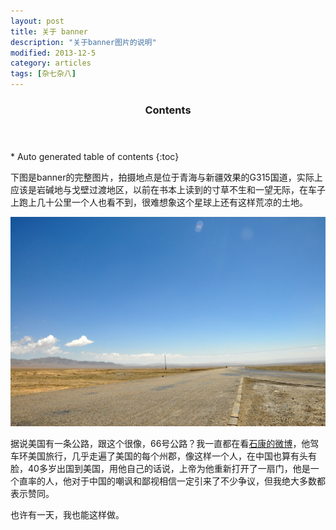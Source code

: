 ```yaml
---
layout: post
title: 关于 banner
description: "关于banner图片的说明"
modified: 2013-12-5
category: articles
tags: [杂七杂八]
---
```


<section id="table-of-contents" class="toc">
  <header>
    <h3>Contents</h3>
  </header>
<div id="drawer" markdown="1">
*  Auto generated table of contents
{:toc}
</div>
</section><!-- /#table-of-contents -->

下图是banner的完整图片，拍摄地点是位于青海与新疆效果的G315国道，实际上应该是岩碱地与戈壁过渡地区，以前在书本上读到的寸草不生和一望无际，在车子上跑上几十公里一个人也看不到，很难想象这个星球上还有这样荒凉的土地。

[![banner](/assets/images/desert.jpg)](/assets/images/desert.jpg "Show origin picture")

据说美国有一条公路，跟这个很像，66号公路？我一直都在看[石康的微博](http://weibo.com/shikang "石康的微博")，他驾车环美国旅行，几乎走遍了美国的每个州郡，像这样一个人，在中国也算有头有脸，40多岁出国到美国，用他自己的话说，上帝为他重新打开了一扇门，他是一个直率的人，他对于中国的嘲讽和鄙视相信一定引来了不少争议，但我绝大多数都表示赞同。

也许有一天，我也能这样做。


